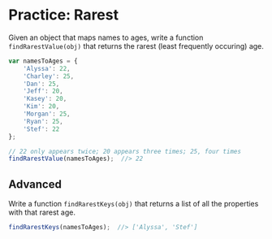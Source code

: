 # Practice: Rarest

Given an object that maps names to ages, write a function `findRarestValue(obj)` that returns the rarest (least frequently occuring) age.

```js
var namesToAges = {
    'Alyssa': 22,
    'Charley': 25,
    'Dan': 25,
    'Jeff': 20,
    'Kasey': 20,
    'Kim': 20,
    'Morgan': 25,
    'Ryan': 25,
    'Stef': 22
};

// 22 only appears twice; 20 appears three times; 25, four times
findRarestValue(namesToAges);  //> 22
```

## Advanced

Write a function `findRarestKeys(obj)` that returns a list of all the properties with that rarest age.

```js
findRarestKeys(namesToAges);  //> ['Alyssa', 'Stef']
```
